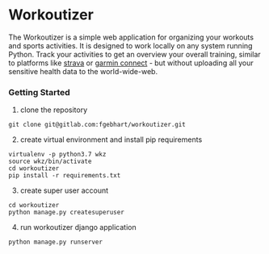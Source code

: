 # Workoutizer

The Workoutizer is a simple web application for organizing your workouts and sports activities. It is designed to work
locally on any system running Python. Track your activities to get an overview your overall training, similar to
platforms like [strava](https://www.strava.com/) or [garmin connect](https://connect.garmin.com/) - but without
uploading all your sensitive health data to the world-wide-web.

### Getting Started

1. clone the repository
```shell script
git clone git@gitlab.com:fgebhart/workoutizer.git
```
2. create virtual environment and install pip requirements
```shell script
virtualenv -p python3.7 wkz
source wkz/bin/activate
cd workoutizer
pip install -r requirements.txt
```

3. create super user account
```shell script
cd workoutizer
python manage.py createsuperuser
```

4. run workoutizer django application
```shell script
python manage.py runserver
```